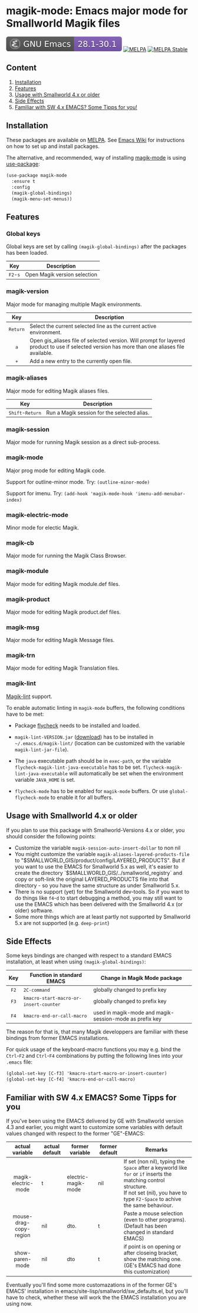 # magik-mode: Emacs major mode for Smallworld Magik files

[![GNU Emacs](https://raw.githubusercontent.com/minad/corfu/screenshots/emacs.svg)](https://www.gnu.org/software/emacs/) [![MELPA](https://melpa.org/packages/magik-mode-badge.svg)](https://melpa.org/#/magik-mode) [![MELPA Stable](https://stable.melpa.org/packages/magik-mode-badge.svg)](https://stable.melpa.org/#/magik-mode)

## Content

1. [Installation](#installation)
2. [Features](#features)
3. [Usage with Smallworld 4.x or older](#usage-with-smallworld-4x-or-older)
4. [Side Effects](#side-effects)
5. [Familiar with SW 4.x EMACS? Some Tipps for you!](#familiar-with-sw-4x-emacs-some-tipps-for-you)

## Installation

These packages are available on [MELPA](https://melpa.org/).
See [Emacs Wiki](https://www.emacswiki.org/emacs/InstallingPackages) for instructions on how to set up and install packages.

The alternative, and recommended, way of installing [magik-mode](https://github.com/roadrunner1776/magik) is using [use-package](https://github.com/jwiegley/use-package):

```emacs-lisp
(use-package magik-mode
  :ensure t
  :config
  (magik-global-bindings)
  (magik-menu-set-menus))
```

## Features

### Global keys

Global keys are set by calling `(magik-global-bindings)` after the packages has been loaded.

| Key | Description |
| :---: | --- |
| `F2`-`s` | Open Magik version selection |

### magik-version

Major mode for managing multiple Magik environments.

| Key | Description |
| :---: | --- |
| `Return` | Select the current selected line as the current active environment. |
| `a` | Open gis_aliases file of selected version. Will prompt for layered product to use if selected version has more than one aliases file available. |
| `+` | Add a new entry to the currently open file. |

### magik-aliases

Major mode for editing Magik aliases files.

| Key | Description |
| :---: | --- |
| `Shift`-`Return` | Run a Magik session for the selected alias. |

### magik-session

Major mode for running Magik session as a direct sub-process.

### magik-mode

Major prog mode for editing Magik code.

Support for outline-minor mode. Try: `(outline-minor-mode)`

Support for imenu. Try: `(add-hook 'magik-mode-hook 'imenu-add-menubar-index)`

### magik-electric-mode

Minor mode for electic Magik.

### magik-cb

Major mode for running the Magik Class Browser.

### magik-module

Major mode for editing Magik module.def files.

### magik-product

Major mode for editing Magik product.def files.

### magik-msg

Major mode for editing Magik Message files.

### magik-trn

Major mode for editing Magik Translation files.

### magik-lint

[Magik-lint](https://github.com/StevenLooman/sonar-magik/tree/master/magik-lint) support.

To enable automatic linting in `magik-mode` buffers, the following conditions have to be met:

* Package [flycheck](https://flycheck.org) needs to be installed and loaded.
* `magik-lint-VERSION.jar` ([download](https://github.com/StevenLooman/sonar-magik/releases)) has to be installed in `~/.emacs.d/magik-lint/` (location can be customized with the variable `magik-lint-jar-file`).
* The `java` executable path should be in `exec-path`, or the variable `flycheck-magik-lint-java-executable` has to be set. `flycheck-magik-lint-java-executable` will automatically be set when the environment variable `JAVA_HOME` is set.

* `flycheck-mode` has to be enabled for `magik-mode` buffers. Or use `global-flycheck-mode` to enable it for all buffers.

## Usage with Smallworld 4.x or older

If you plan to use this package with Smallworld-Versions 4.x or older, you should consider the following points:

* Customize the variable `magik-session-auto-insert-dollar` to non nil
* You might customize the variable `magik-aliases-layered-products-file` to "$SMALLWORLD_GIS/product/config/LAYERED_PRODUCTS". But if you want to use the EMACS for Smallworld 5.x as well, it's easier to create the directory `$SMALLWORLD_GIS/../smallworld_registry` and copy or soft-link the original LAYERED_PRODUCTS file into that directory - so you have the same structure as under Smallworld 5.x.
* There is no support (yet) for the Smallworld dev-tools. So if you want to do things like `f4`-`d` to start debugging a method, you may still want to use the EMACS which has been delivered with the Smallworld 4.x (or older) software.
* Some more things which are at least partly not supported by Smallworld 5.x are not supported (e.g. `deep-print`)

## Side Effects

Some keys bindings are changed with respect to a standard EMACS installation, at least when using `(magik-global-bindings)`:

| Key | Function in standard EMACS | Change in Magik Mode package |
| :---: | --- | --- |
| `F2` | `2C-command`|globally changed to prefix key |
| `F3` | `kmacro-start-macro-or-insert-counter` | globally changed to prefix key |
| `F4` | `kmacro-end-or-call-macro` | used in magik-mode and magik-session-mode as prefix key |

The reason for that is, that many Magik developpers are familiar with these bindings from former EMACS installations.

For quick usage of the keyboard-macro functions you may e.g. bind the `Ctrl`-`F2` and `Ctrl`-`F4` combinations by putting the following lines into your  `.emacs` file:

```emacs-lisp
(global-set-key [C-f3] 'kmacro-start-macro-or-insert-counter)
(global-set-key [C-f4] 'kmacro-end-or-call-macro)
```

## Familiar with SW 4.x EMACS? Some Tipps for you

If you've been using the EMACS delivered by GE with Smallworld version 4.3 and earlier, you might want to customize some variables with default values changed with respect to the former "GE"-EMACS:

| actual variable | actual default | former variable | former default | Remarks |
| :---: | --- | --- | --- | --- |
| magik-electric-mode | t | electric-magik-mode | nil | If set (non nil), typing the `Space` after a keyworld like `for` or `if` inserts the matching control structure.<br/>If not set (nil), you have to type `F2`-`Space` to achive the same behaviour. |
| mouse-drag-copy-region | nil | dto. | t | Paste a mouse selection (even to other programs).<br/>(Default has been changed in standard EMACS) |
| show-paren-mode | nil | dto | t | if point is on opening or after closeing bracket, show the matching one.<br/>(GE's EMACS had done this customization) |

Eventually you'll find some more customazations in of the former GE's EMACS' installation in emacs/site-lisp/smallworld/sw_defaults.el, but you'll have to check, whether these will work the the EMACS installation you are using now.
